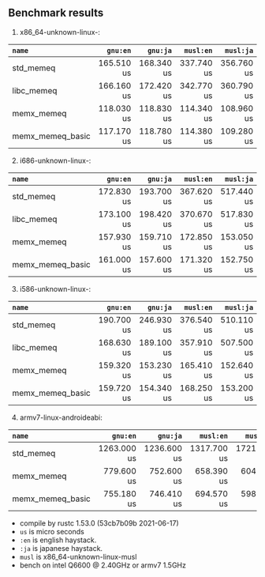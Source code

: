 ## Benchmark results

  1. x86_64-unknown-linux-:

|         `name`          |  `gnu:en`   |  `gnu:ja`   |  `musl:en`  |  `musl:ja`  |
|:------------------------|------------:|------------:|------------:|------------:|
| std_memeq               |  165.510 us |  168.340 us |  337.740 us |  356.760 us |
| libc_memeq              |  166.160 us |  172.420 us |  342.770 us |  360.790 us |
| memx_memeq              |  118.030 us |  118.830 us |  114.340 us |  108.960 us |
| memx_memeq_basic        |  117.170 us |  118.780 us |  114.380 us |  109.280 us |

  2. i686-unknown-linux-:

|         `name`          |  `gnu:en`   |  `gnu:ja`   |  `musl:en`  |  `musl:ja`  |
|:------------------------|------------:|------------:|------------:|------------:|
| std_memeq               |  172.830 us |  193.700 us |  367.620 us |  517.440 us |
| libc_memeq              |  173.100 us |  198.420 us |  370.670 us |  517.830 us |
| memx_memeq              |  157.930 us |  159.710 us |  172.850 us |  153.050 us |
| memx_memeq_basic        |  161.000 us |  157.600 us |  171.320 us |  152.750 us |

  3. i586-unknown-linux-:

|         `name`          |  `gnu:en`   |  `gnu:ja`   |  `musl:en`  |  `musl:ja`  |
|:------------------------|------------:|------------:|------------:|------------:|
| std_memeq               |  190.700 us |  246.930 us |  376.540 us |  510.110 us |
| libc_memeq              |  168.630 us |  189.100 us |  357.910 us |  507.500 us |
| memx_memeq              |  159.320 us |  153.230 us |  165.410 us |  152.640 us |
| memx_memeq_basic        |  159.720 us |  154.340 us |  168.250 us |  153.200 us |

  4. armv7-linux-androideabi:

|         `name`          |  `gnu:en`   |  `gnu:ja`   |  `musl:en`  |  `musl:ja`  |
|:------------------------|------------:|------------:|------------:|------------:|
| std_memeq               | 1263.000 us | 1236.600 us | 1317.700 us | 1721.000 us |
| memx_memeq              |  779.600 us |  752.600 us |  658.390 us |  604.610 us |
| memx_memeq_basic        |  755.180 us |  746.410 us |  694.570 us |  598.540 us |


- compile by rustc 1.53.0 (53cb7b09b 2021-06-17)
- `us` is micro seconds
- `:en` is english haystack.
- `:ja` is japanese haystack.
- `musl` is x86_64-unknown-linux-musl
- bench on intel Q6600 @ 2.40GHz or armv7 1.5GHz
